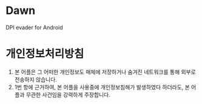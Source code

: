 # Dawn
DPI evader for Android

# 개인정보처리방침
1. 본 어플은 그 어떠한 개인정보도 매체에 저장하거나 숨겨진 네트워크를 통해 외부로 전송하지 않습니다.
2. 1번 항에 근거하여, 본 어플을 사용중에 개인정보침해가 발생하였다 하더라도, 본 어플과 무관한 사건임을 강력하게 주장합니다.
